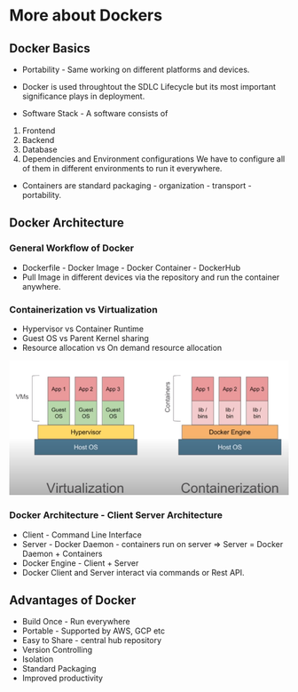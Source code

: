 # More about Dockers

## Docker Basics

* Portability - Same working on different platforms and devices.

* Docker is used throughtout the SDLC Lifecycle but its most important significance plays in deployment.

* Software Stack - A software consists of 
1. Frontend
2. Backend
3. Database
4. Dependencies and Environment configurations
We have to configure all of them in different environments to run it everywhere.

* Containers are standard packaging - organization - transport - portability.

## Docker Architecture

### General Workflow of Docker

* Dockerfile - Docker Image - Docker Container - DockerHub
* Pull Image in different devices via the repository and run the container anywhere.

### Containerization vs Virtualization

* Hypervisor vs Container Runtime
* Guest OS vs Parent Kernel sharing
* Resource allocation vs On demand resource allocation

![img](img/containervm.png)

### Docker Architecture - Client Server Architecture

* Client - Command Line Interface
* Server - Docker Daemon - containers run on server => Server = Docker Daemon + Containers
* Docker Engine - Client + Server
* Docker Client and Server interact via commands or Rest API.

## Advantages of Docker
* Build Once - Run everywhere
* Portable - Supported by AWS, GCP etc
* Easy to Share - central hub repository
* Version Controlling
* Isolation
* Standard Packaging 
* Improved productivity


